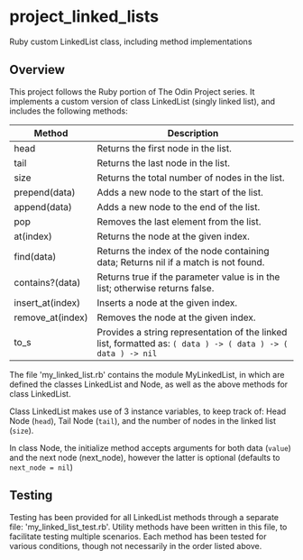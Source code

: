 # project_linked_lists
Ruby custom LinkedList class, including method implementations

## Overview
This project follows the Ruby portion of The Odin Project series.  It implements a custom version of class LinkedList (singly linked list), and includes the following methods:

| Method           | Description                                   |
| -----------------|-----------------------------------------------
| head             | Returns the first node in the list.           |
| tail             | Returns the last node in the list.            |
| size             | Returns the total number of nodes in the list.|
| prepend(data)    | Adds a new node to the start of the list.     |
| append(data)     | Adds a new node to the end of the list.       |
| pop              | Removes the last element from the list.       |
| at(index)        | Returns the node at the given index.          |
| find(data)       | Returns the index of the node containing data; Returns nil if a match is not found. |
| contains?(data)  | Returns true if the parameter value is in the list; otherwise returns false. |
| insert_at(index) | Inserts a node at the given index.            |
| remove_at(index) | Removes the node at the given index.          |
| to_s             | Provides a string representation of the linked list, formatted as: `( data ) -> ( data ) -> ( data ) -> nil`|

The file 'my_linked_list.rb' contains the module MyLinkedList, in which are defined the classes LinkedList and Node, as well as the above methods for class LinkedList.  

Class LinkedList makes use of 3 instance variables, to keep track of: Head Node (`head`), Tail Node (`tail`), and the number of nodes in the linked list (`size`).

In class Node, the initialize method accepts arguments for both data (`value`) and the next node (next_node), however the latter is optional (defaults to `next_node = nil`)

## Testing

Testing has been provided for all LinkedList methods through a separate file: 'my_linked_list_test.rb'.  Utility methods have been written in this file, to facilitate testing multiple scenarios.  Each method has been tested for various conditions, though not necessarily in the order listed above.
